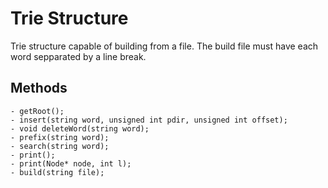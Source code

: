 # Trie Structure

Trie structure capable of building from a file. The build file must have each word sepparated by a line break.

## Methods
    - getRoot();
    - insert(string word, unsigned int pdir, unsigned int offset);
    - void deleteWord(string word);
    - prefix(string word);
    - search(string word);
    - print();
    - print(Node* node, int l);
    - build(string file);
